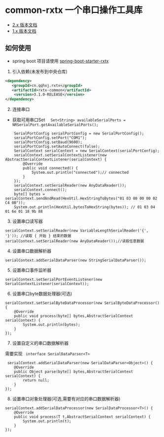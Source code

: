 
# common-rxtx 一个串口操作工具库
- [2.x 版本文档](https://github.com/han1396735592/common-rxtx/tree/2.1.0])
- [1.x 版本文档](https://github.com/han1396735592/common-rxtx/tree/1.3.0])

## 如何使用

- spring boot 项目请使用 [spring-boot-starter-rxtx](https://github.com/han1396735592/spring-boot-starter-rxtx)

1. 引入依赖(未发布到中央仓库)
```xml
<dependency>
   <groupId>cn.qqhxj.rxtx</groupId>
   <artifactId>rxtx-common</artifactId>
    <version>3.1.0-RELEASE</version>
</dependency>
```

2. 连接串口

- 获取可用串口Set
`  Set<String> availableSerialPorts = NRSerialPort.getAvailableSerialPorts();`
```
    SerialPortConfig serialPortConfig = new SerialPortConfig();
    serialPortConfig.setPort("COM1");
    serialPortConfig.setBaud(9600);
    serialPortConfig.setAutoConnect(false);
    SerialContext serialContext = new SerialContext(serialPortConfig);
    serialContext.setSerialContextListener(new AbstractSerialContextListener(serialContext) {
        @Override
        public void connected() {
            System.out.println("connected");// connected
        }
    });
    serialContext.setSerialReader(new AnyDataReader());
    serialContext.connect();
    byte[] bytes = serialContext.sendAndRead(HexUtil.HexStringToBytes("01 03 00 00 00 02 C4 0B"));
    System.out.println(HexUtil.bytesToHexString(bytes)); // 01 03 04 01 6e 01 18 9b 88
```

3. 设置串口读写器

```
serialContext.setSerialReader(new VariableLengthSerialReader('{', '}')); //读取 { 开始 } 结束的数据 
serialContext.setSerialReader(new AnyDataReader());//读取任意数据
```

4. 设置串口数据解析器

```
serialContext.addSerialDataParser(new StringSerialDataParser());
```

5. 设置串口事件监听器

```
serialContext.setSerialPortEventListener(new SerialContextListener(serialContext));
```

6. 设置串口byte数据处理器(可选)

```
serialContext.setSerialByteDataProcessor(new SerialByteDataProcessor() {
    @Override
    public void process(byte[] bytes,AbstractSerialContext serialContext) {
        System.out.println(bytes);
    }
});
```

7. 设置自定义的串口数据解析器

需要实现 ` interface SerialDataParser<T>`

```
 serialContext.addSerialDataParser(new SerialDataParser<Object>() {
    @Override
    public Object parse(byte[] bytes,AbstractSerialContext serialContext) {
        return null;
    }
});
```

8. 设置串口对象处理器(可选,需要有对应的串口数据解析器)

```
serialContext.addSerialDataProcessor(new SerialDataProcessor<T>() {
    @Override
    public void process(T t,AbstractSerialContext serialContext) {
        System.out.println(t);
    }
});
```

